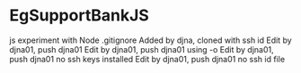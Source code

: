 # EgSupportBankJS
js experiment
with Node .gitignore
Added by djna, cloned with ssh id
Edit by djna01, push djna01
Edit by djna01, push djna01 using -o
Edit by djna01, push djna01 no ssh keys installed
Edit by djna01, push djna01 no ssh id file
